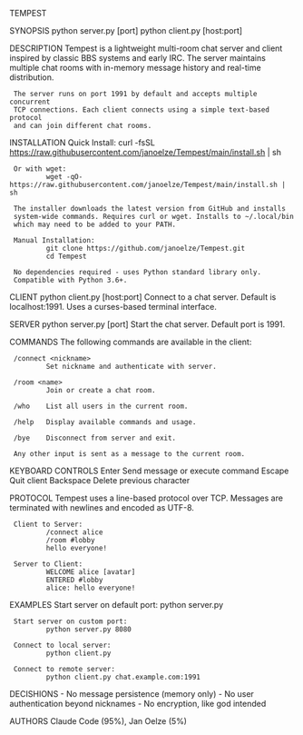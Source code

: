 TEMPEST

SYNOPSIS
     python server.py [port]
     python client.py [host:port]

DESCRIPTION
     Tempest is a lightweight multi-room chat server and client inspired by
     classic BBS systems and early IRC. The server maintains multiple chat
     rooms with in-memory message history and real-time distribution.

     The server runs on port 1991 by default and accepts multiple concurrent
     TCP connections. Each client connects using a simple text-based protocol
     and can join different chat rooms.

INSTALLATION
     Quick Install:
             curl -fsSL https://raw.githubusercontent.com/janoelze/Tempest/main/install.sh | sh

     Or with wget:
             wget -qO- https://raw.githubusercontent.com/janoelze/Tempest/main/install.sh | sh

     The installer downloads the latest version from GitHub and installs
     system-wide commands. Requires curl or wget. Installs to ~/.local/bin
     which may need to be added to your PATH.

     Manual Installation:
             git clone https://github.com/janoelze/Tempest.git
             cd Tempest

     No dependencies required - uses Python standard library only.
     Compatible with Python 3.6+.

CLIENT
     python client.py [host:port]
             Connect to a chat server. Default is localhost:1991.
             Uses a curses-based terminal interface.

SERVER
     python server.py [port]
             Start the chat server. Default port is 1991.

COMMANDS
     The following commands are available in the client:

     /connect <nickname>
             Set nickname and authenticate with server.

     /room <name>
             Join or create a chat room.

     /who    List all users in the current room.

     /help   Display available commands and usage.

     /bye    Disconnect from server and exit.

     Any other input is sent as a message to the current room.

KEYBOARD CONTROLS
     Enter   Send message or execute command
     Escape  Quit client
     Backspace
             Delete previous character

PROTOCOL
     Tempest uses a line-based protocol over TCP. Messages are terminated with newlines and encoded as UTF-8.

     Client to Server:
             /connect alice
             /room #lobby
             hello everyone!

     Server to Client:
             WELCOME alice [avatar]
             ENTERED #lobby
             alice: hello everyone!

EXAMPLES
     Start server on default port:
             python server.py

     Start server on custom port:
             python server.py 8080

     Connect to local server:
             python client.py

     Connect to remote server:
             python client.py chat.example.com:1991

DECISHIONS
     - No message persistence (memory only)
     - No user authentication beyond nicknames
     - No encryption, like god intended

AUTHORS
     Claude Code (95%), Jan Oelze (5%)